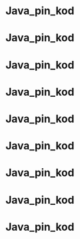 # Java_pin_kod
# Java_pin_kod
# Java_pin_kod
# Java_pin_kod
# Java_pin_kod
# Java_pin_kod
# Java_pin_kod
# Java_pin_kod
# Java_pin_kod
